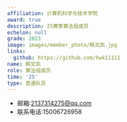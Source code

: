 ```yaml
---
affiliation: 计算机科学与技术学院
award: true
description: 25赛季算法组成员
echelon: null
grade: 2023
image: images/member_photo/韩文凯.jpg
links:
  github: https://github.com/hwk11111
name: 韩文凯
role: 算法组成员
time: '25'
type: 普通队员
---
```

- 邮箱:2137314275@qq.com
- 联系电话:15006726958

